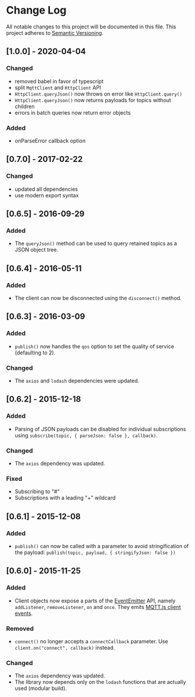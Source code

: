 # Change Log
All notable changes to this project will be documented in this file.
This project adheres to [Semantic Versioning](http://semver.org/).

## [1.0.0] - 2020-04-04

### Changed
- removed babel in favor of typescript
- split `MqttClient` and `HttpClient` API
- `HttpClient.queryJson()` now throws on error like `HttpClient.query()`
- `HttpClient.queryJson()` now returns payloads for topics without children
- errors in batch queries now return error objects

### Added
- onParseError callback option

## [0.7.0] - 2017-02-22

### Changed
- updated all dependencies
- use modern export syntax

## [0.6.5] - 2016-09-29

### Added
- The `queryJson()` method can be used to query retained topics as a JSON object tree.

## [0.6.4] - 2016-05-11

### Added
- The client can now be disconnected using the `disconnect()` method.

## [0.6.3] - 2016-03-09

### Added
- `publish()` now handles the `qos` option to set the quality of service (defaulting to 2).

### Changed
- The `axios` and `lodash` dependencies were updated.

## [0.6.2] - 2015-12-18

### Added
- Parsing of JSON payloads can be disabled for individual subscriptions using `subscribe(topic, { parseJson: false }, callback)`.

### Changed
- The `axios` dependency was updated.

### Fixed
- Subscribing to "#"
- Subscriptions with a leading "+" wildcard

## [0.6.1] - 2015-12-08

### Added
- `publish()` can now be called with a parameter to avoid stringification of the payload: `publish(topic, payload, { stringifyJson: false })`

## [0.6.0] - 2015-11-25

### Added
- Client objects now expose a parts of the [EventEmitter](https://nodejs.org/api/events.html#events_class_events_eventemitter) API, namely `addListener`, `removeListener`, `on` and `once`. They emits [MQTT.js client events](https://github.com/mqttjs/MQTT.js#event-connect).

### Removed
- `connect()` no longer accepts a `connectCallback` parameter. Use `client.on("connect", callback)` instead.

### Changed
- The `axios` dependency was updated.
- The library now depends only on the `lodash` functions that are actually used (modular build).
